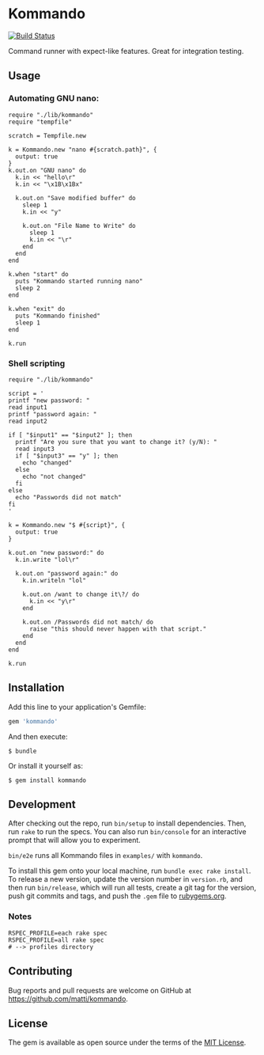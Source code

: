 # Kommando
[![Build Status](https://travis-ci.org/matti/kommando.svg?branch=master)](https://travis-ci.org/matti/kommando)

Command runner with expect-like features. Great for integration testing.

## Usage

### Automating GNU nano:

```
require "./lib/kommando"
require "tempfile"

scratch = Tempfile.new

k = Kommando.new "nano #{scratch.path}", {
  output: true
}
k.out.on "GNU nano" do
  k.in << "hello\r"
  k.in << "\x1B\x1Bx"

  k.out.on "Save modified buffer" do
    sleep 1
    k.in << "y"

    k.out.on "File Name to Write" do
      sleep 1
      k.in << "\r"
    end
  end
end

k.when "start" do
  puts "Kommando started running nano"
  sleep 2
end

k.when "exit" do
  puts "Kommando finished"
  sleep 1
end

k.run
```

### Shell scripting

```
require "./lib/kommando"

script = '
printf "new password: "
read input1
printf "password again: "
read input2

if [ "$input1" == "$input2" ]; then
  printf "Are you sure that you want to change it? (y/N): "
  read input3
  if [ "$input3" == "y" ]; then
    echo "changed"
  else
    echo "not changed"
  fi
else
  echo "Passwords did not match"
fi
'

k = Kommando.new "$ #{script}", {
  output: true
}

k.out.on "new password:" do
  k.in.write "lol\r"

  k.out.on "password again:" do
    k.in.writeln "lol"

    k.out.on /want to change it\?/ do
      k.in << "y\r"
    end

    k.out.on /Passwords did not match/ do
      raise "this should never happen with that script."
    end
  end
end

k.run
```

## Installation

Add this line to your application's Gemfile:

```ruby
gem 'kommando'
```

And then execute:

    $ bundle

Or install it yourself as:

    $ gem install kommando


## Development

After checking out the repo, run `bin/setup` to install dependencies. Then, run `rake` to run the specs. You can also run `bin/console` for an interactive prompt that will allow you to experiment.

`bin/e2e` runs all Kommando files in `examples/` with `kommando`.

To install this gem onto your local machine, run `bundle exec rake install`. To release a new version, update the version number in `version.rb`, and then run `bin/release`, which will run all tests, create a git tag for the version, push git commits and tags, and push the `.gem` file to [rubygems.org](https://rubygems.org).

### Notes

```
RSPEC_PROFILE=each rake spec
RSPEC_PROFILE=all rake spec
# --> profiles directory
```

## Contributing

Bug reports and pull requests are welcome on GitHub at https://github.com/matti/kommando.


## License

The gem is available as open source under the terms of the [MIT License](http://opensource.org/licenses/MIT).
